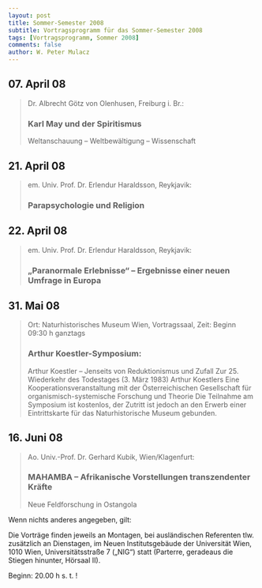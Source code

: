 ```yaml
---
layout: post
title: Sommer-Semester 2008
subtitle: Vortragsprogramm für das Sommer-Semester 2008
tags: [Vortragsprogramm, Sommer 2008]
comments: false
author: W. Peter Mulacz
---
```


## 07. April 08
> Dr. Albrecht Götz von Olenhusen, Freiburg i. Br.:
> ### Karl May und der Spiritismus
> Weltanschauung – Weltbewältigung – Wissenschaft


## 21. April 08
> em. Univ. Prof. Dr. Erlendur Haraldsson, Reykjavik:
> ### Parapsychologie und Religion

## 22. April 08
> em. Univ. Prof. Dr. Erlendur Haraldsson, Reykjavik:
> ### „Paranormale Erlebnisse“ – Ergebnisse einer neuen Umfrage in Europa

## 31. Mai 08
> Ort: Naturhistorisches Museum Wien, Vortragssaal,
> Zeit: Beginn 09:30 h ganztags
> ### Arthur Koestler-Symposium:
> Arthur Koestler – Jenseits von Reduktionismus und Zufall
> Zur 25. Wiederkehr des Todestages (3. März 1983) Arthur Koestlers
> Eine Kooperationsveranstaltung mit der Österreichischen Gesellschaft für organismisch-systemische Forschung und Theorie
Die Teilnahme am Symposium ist kostenlos, der Zutritt ist jedoch an den Erwerb einer Eintrittskarte für das Naturhistorische Museum gebunden.


## 16. Juni	08
> Ao. Univ.-Prof. Dr. Gerhard Kubik, Wien/Klagenfurt:
> ### MAHAMBA – Afrikanische Vorstellungen transzendenter Kräfte
> Neue Feldforschung in Ostangola



Wenn nichts anderes angegeben, gilt:

Die Vorträge finden jeweils an Montagen, bei ausländischen Referenten tlw. zusätzlich an Dienstagen, im Neuen Institutsgebäude der Universität Wien,   1010 Wien,   Universitätsstraße 7 („NIG“) statt  (Parterre, geradeaus die Stiegen hinunter, Hörsaal II).


Beginn:   20.00 h s. t. !

